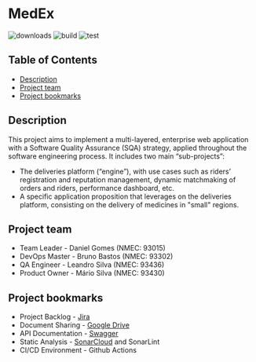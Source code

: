 MedEx
===
![downloads](https://img.shields.io/github/downloads/atom/atom/total.svg) ![build](https://img.shields.io/appveyor/ci/:user/:repo.svg) ![test](https://img.shields.io/discord/:serverId.svg)

## Table of Contents

- [Description](#description)
- [Project team](#project-team)
- [Project bookmarks](#project-bookmarks)


Description
---
This project aims to implement a multi-layered, enterprise web application with a Software Quality Assurance (SQA) strategy, applied throughout the software engineering process. 
It includes two main “sub-projects”:
- The deliveries platform (“engine”), with use cases such as riders’ registration and reputation management, dynamic matchmaking of orders and riders, performance dashboard, etc.
- A specific application proposition that leverages on the deliveries platform, consisting on the delivery of medicines in "small" regions.


Project team
---
- Team Leader - Daniel Gomes (NMEC: 93015)
- DevOps Master - Bruno Bastos (NMEC: 93302)
- QA Engineer - Leandro Silva (NMEC: 93436)
- Product Owner - Mário Silva (NMEC: 93430)


Project bookmarks
---
- Project Backlog - [Jira](https://crowdwire.atlassian.net/jira/software/projects/MED/boards/3)
- Document Sharing - [Google Drive](https://drive.google.com/drive/folders/1tgk3GQd3EnHOorKlSXlc6PDayAXA7Fmg?usp=sharing)
- API Documentation - [Swagger]()
- Static Analysis - [SonarCloud]() and SonarLint
- CI/CD Environment - Github Actions

